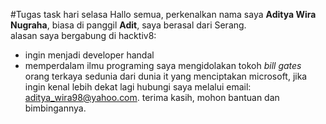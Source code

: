 #Tugas task hari selasa
Hallo semua, perkenalkan nama saya **Aditya Wira Nugraha**, biasa di panggil **Adit**, saya berasal dari Serang.  
alasan saya bergabung di hacktiv8:
* ingin menjadi developer handal
* memperdalam ilmu programing
saya mengidolakan tokoh _bill gates_ orang terkaya sedunia dari dunia it yang menciptakan microsoft, jika ingin kenal lebih dekat lagi hubungi saya melalui email: aditya_wira98@yahoo.com.
terima kasih, mohon bantuan dan bimbingannya.

